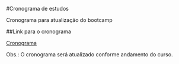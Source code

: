 #Cronograma de estudos

Cronograma para atualização do bootcamp


##Link para o cronograma

[Cronograma](https://www.notion.so/Cronograma-de-estudos-b8d51fe81b344d1fb7cb0bffbe3ed287)

Obs.: O cronograma será atualizado conforme andamento do curso.